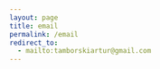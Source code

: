 ```yaml
---
layout: page
title: email
permalink: /email
redirect_to:
  - mailto:tamborskiartur@gmail.com
---
```

